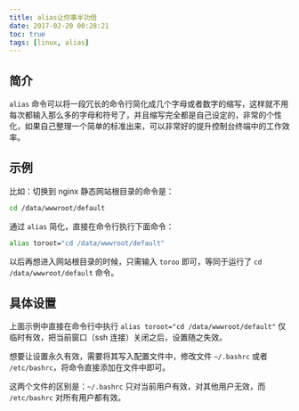 ```yaml
---
title: alias让你事半功倍
date: 2017-02-20 00:28:21
toc: true
tags: [linux, alias]
---
```


## 简介

`alias` 命令可以将一段冗长的命令行简化成几个字母或者数字的缩写，这样就不用每次都输入那么多的字母和符号了，并且缩写完全都是自己设定的，非常的个性化，如果自己整理一个简单的标准出来，可以非常好的提升控制台终端中的工作效率。

## 示例

比如：切换到 nginx 静态网站根目录的命令是：

```bash
cd /data/wwwroot/default
```

通过 `alias` 简化，直接在命令行执行下面命令：

```bash
alias toroot="cd /data/wwwroot/default"
```

以后再想进入网站根目录的时候，只需输入 `toroo` 即可，等同于运行了 `cd /data/wwwroot/default` 命令。

## 具体设置

上面示例中直接在命令行中执行 `alias toroot="cd /data/wwwroot/default"` 仅临时有效，把当前窗口（ssh 连接）关闭之后，设置随之失效。

想要让设置永久有效，需要将其写入配置文件中，修改文件 `~/.bashrc` 或者 `/etc/bashrc`，将命令直接添加在文件中即可。

这两个文件的区别是：`~/.bashrc` 只对当前用户有效，对其他用户无效，而 `/etc/bashrc` 对所有用户都有效。

